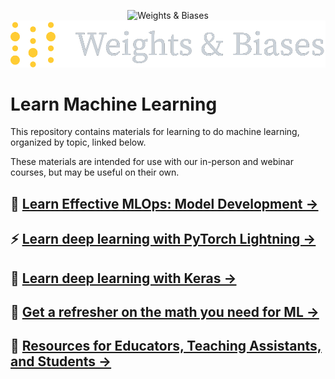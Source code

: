 <p align="center">
  <img src=".github/wb-logo-lightbg.png](https://github.com/wandb/wandb/raw/main/.github/wb-logo-lightbg.png#gh-light-mode-only" width="600" alt="Weights & Biases"/>
  <img src="https://raw.githubusercontent.com/wandb/wandb/508982e50e82c54cbf0dd464a9959fee0e1740ad/.github/wb-logo-darkbg.png#gh-dark-mode-only" width="600" alt="Weights & Biases"/>
</p>

# Learn Machine Learning

This repository contains materials for learning to do machine learning,
organized by topic, linked below.

These materials are intended for use with our in-person and webinar courses,
but may be useful on their own.

## 🚀 [Learn Effective MLOps: Model Development →](https://github.com/wandb/edu/tree/main/mlops-001)

## ⚡ [Learn deep learning with PyTorch Lightning →](https://github.com/wandb/edu/tree/main/lightning)

## 🥕 [Learn deep learning with Keras →](https://github.com/wandb/edu/tree/main/keras)

## 🧮 [Get a refresher on the math you need for ML →](https://github.com/wandb/edu/tree/main/math-for-ml)

## 🏫 [Resources for Educators, Teaching Assistants, and Students →](https://github.com/wandb/edu/tree/main/edu_resources/)
